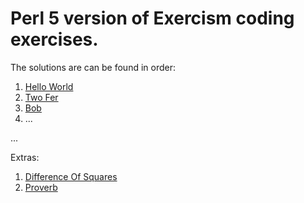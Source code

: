 # Perl 5 version of Exercism coding exercises.

The solutions are can be found in order:

1. [Hello World]
2. [Two Fer]
3. [Bob]
4. ...

...

Extras:

1. [Difference Of Squares]
2. [Proverb]


[Hello World]: https://github.com/zafatar/exercism-perl5/tree/development/hello-world
[Two Fer]: https://github.com/zafatar/exercism-perl5/tree/development/two-fer
[Bob]: https://github.com/zafatar/exercism-perl5/tree/development/bob

[Difference Of Squares]: https://github.com/zafatar/exercism-perl5/tree/development/difference-of-squares
[Proverb]: https://github.com/zafatar/exercism-perl5/tree/development/proverb
